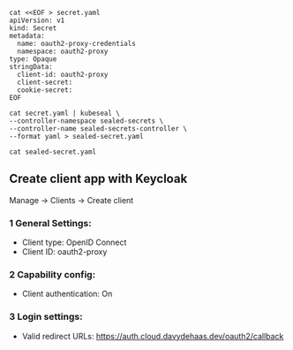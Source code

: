 ```
cat <<EOF > secret.yaml
apiVersion: v1
kind: Secret
metadata:
  name: oauth2-proxy-credentials
  namespace: oauth2-proxy
type: Opaque
stringData:
  client-id: oauth2-proxy
  client-secret:
  cookie-secret:
EOF

cat secret.yaml | kubeseal \
--controller-namespace sealed-secrets \
--controller-name sealed-secrets-controller \
--format yaml > sealed-secret.yaml

cat sealed-secret.yaml
```
## Create client app with Keycloak
Manage -> Clients -> Create client

### 1 General Settings:
- Client type: OpenID Connect
- Client ID: oauth2-proxy

### 2 Capability config:
- Client authentication: On

### 3 Login settings:
- Valid redirect URLs: https://auth.cloud.davydehaas.dev/oauth2/callback
